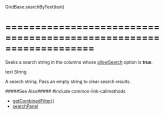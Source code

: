 <!--id-->GridBase.searchByText(text)<!--/id-->
===================================================================
===================================================================

<!--shortDescription-->
Seeks a search string in the columns whose [allowSearch]({basewidgetpath}/Configuration/columns/#allowSearch) option is **true**.
<!--/shortDescription-->

<!--paramName1-->text<!--/paramName1-->
<!--paramType1-->String<!--/paramType1-->
<!--paramDescription1-->
A search string. Pass an empty string to clear search results.
<!--/paramDescription1-->

<!--fullDescription-->
#####See Also#####
#include common-link-callmethods
- [getCombinedFilter()]({basewidgetpath}/Methods/#getCombinedFilter)
- [searchPanel]({basewidgetpath}/Configuration/searchPanel/)
<!--/fullDescription-->